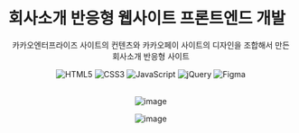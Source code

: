 # 회사소개 반응형 웹사이트 프론트엔드 개발
<div align=center>

카카오엔터프라이즈 사이트의 컨텐츠와 카카오페이 사이트의 디자인을 조합해서 만든 회사소개 반응형 사이트

![HTML5](https://img.shields.io/badge/HTML5-E34F26.svg?&style=for-the-badge&logo=HTML5&logoColor=white) ![CSS3](https://img.shields.io/badge/CSS3-1572B6.svg?&style=for-the-badge&logo=CSS3&logoColor=white) ![JavaScript](https://img.shields.io/badge/JavaScript-F7DF1E.svg?&style=for-the-badge&logo=JavaScript&logoColor=white) ![jQuery](https://img.shields.io/badge/jquery-0769AD?style=for-the-badge&logo=jquery&logoColor=white)
![Figma](https://img.shields.io/badge/Figma-F24E1E.svg?&style=for-the-badge&logo=Figma&logoColor=white)
<br>
<br>

![image](https://github.com/EunJinPark98/ResponsiveWebSite/assets/120006805/c8e79531-a9a8-424e-b708-4a108f98415d)



![image](https://github.com/EunJinPark98/ResponsiveWebSite/assets/120006805/96a0b97b-c851-4fa1-a27b-6bd6d8a05b45)

</div>
